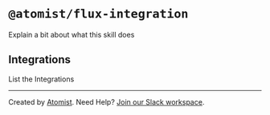 # `@atomist/flux-integration`

<!---atomist-skill-readme:start--->

Explain a bit about what this skill does

## Integrations

List the Integrations

<!---atomist-skill-readme:end--->

---

Created by [Atomist][atomist]. Need Help? [Join our Slack workspace][slack].

[atomist]: https://atomist.com/ "Atomist - How Teams Deliver Software"
[slack]: https://join.atomist.com/ "Atomist Community Slack"
